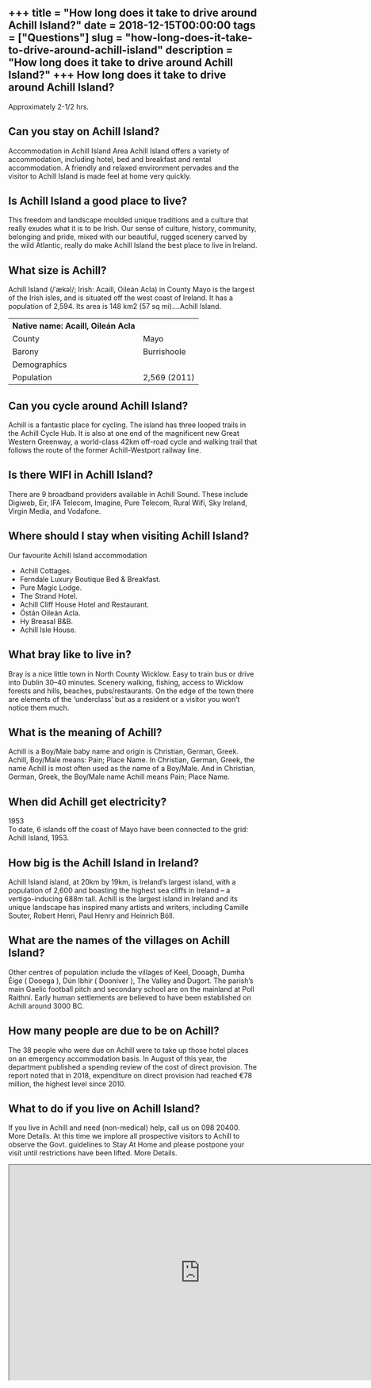 +++
title = "How long does it take to drive around Achill Island?"
date = 2018-12-15T00:00:00
tags = ["Questions"]
slug = "how-long-does-it-take-to-drive-around-achill-island"
description = "How long does it take to drive around Achill Island?"
+++
How long does it take to drive around Achill Island?
----------------------------------------------------

Approximately 2-1/2 hrs.

Can you stay on Achill Island?
------------------------------

Accommodation in Achill Island Area Achill Island offers a variety of accommodation, including hotel, bed and breakfast and rental accommodation. A friendly and relaxed environment pervades and the visitor to Achill Island is made feel at home very quickly.

Is Achill Island a good place to live?
--------------------------------------

This freedom and landscape moulded unique traditions and a culture that really exudes what it is to be Irish. Our sense of culture, history, community, belonging and pride, mixed with our beautiful, rugged scenery carved by the wild Atlantic, really do make Achill Island the best place to live in Ireland.

What size is Achill?
--------------------

Achill Island (/ˈækəl/; Irish: Acaill, Oileán Acla) in County Mayo is the largest of the Irish isles, and is situated off the west coast of Ireland. It has a population of 2,594. Its area is 148 km2 (57 sq mi)….Achill Island.

<table><tr><th>Native name: Acaill, Oileán Acla</th></tr><tr><td>County</td><td>Mayo</td></tr><tr><td>Barony</td><td>Burrishoole</td></tr><tr><td>Demographics</td></tr><tr><td>Population</td><td>2,569 (2011)</td></tr></table>

Can you cycle around Achill Island?
-----------------------------------

Achill is a fantastic place for cycling. The island has three looped trails in the Achill Cycle Hub. It is also at one end of the magnificent new Great Western Greenway, a world-class 42km off-road cycle and walking trail that follows the route of the former Achill-Westport railway line.

Is there WIFI in Achill Island?
-------------------------------

There are 9 broadband providers available in Achill Sound. These include Digiweb, Eir, IFA Telecom, Imagine, Pure Telecom, Rural Wifi, Sky Ireland, Virgin Media, and Vodafone.

Where should I stay when visiting Achill Island?
------------------------------------------------

Our favourite Achill Island accommodation

- Achill Cottages.
- Ferndale Luxury Boutique Bed &amp; Breakfast.
- Pure Magic Lodge.
- The Strand Hotel.
- Achill Cliff House Hotel and Restaurant.
- Óstán Oileán Acla.
- Hy Breasal B&amp;B.
- Achill Isle House.

What bray like to live in?
--------------------------

Bray is a nice little town in North County Wicklow. Easy to train bus or drive into Dublin 30–40 minutes. Scenery walking, fishing, access to Wicklow forests and hills, beaches, pubs/restaurants. On the edge of the town there are elements of the ‘underclass’ but as a resident or a visitor you won’t notice them much.

What is the meaning of Achill?
------------------------------

Achill is a Boy/Male baby name and origin is Christian, German, Greek. Achill, Boy/Male means: Pain; Place Name. In Christian, German, Greek, the name Achill is most often used as the name of a Boy/Male. And in Christian, German, Greek, the Boy/Male name Achill means Pain; Place Name.

When did Achill get electricity?
--------------------------------

1953  
To date, 6 islands off the coast of Mayo have been connected to the grid: Achill Island, 1953.

How big is the Achill Island in Ireland?
----------------------------------------

Achill Island island, at 20km by 19km, is Ireland’s largest island, with a population of 2,600 and boasting the highest sea cliffs in Ireland – a vertigo-inducing 688m tall. Achill is the largest island in Ireland and its unique landscape has inspired many artists and writers, including Camille Souter, Robert Henri, Paul Henry and Heinrich Böll.

What are the names of the villages on Achill Island?
----------------------------------------------------

Other centres of population include the villages of Keel, Dooagh, Dumha Éige ( Dooega ), Dún Ibhir ( Dooniver ), The Valley and Dugort. The parish’s main Gaelic football pitch and secondary school are on the mainland at Poll Raithní. Early human settlements are believed to have been established on Achill around 3000 BC.

How many people are due to be on Achill?
----------------------------------------

The 38 people who were due on Achill were to take up those hotel places on an emergency accommodation basis. In August of this year, the department published a spending review of the cost of direct provision. The report noted that in 2018, expenditure on direct provision had reached €78 million, the highest level since 2010.

What to do if you live on Achill Island?
----------------------------------------

If you live in Achill and need (non-medical) help, call us on 098 20400. More Details. At this time we implore all prospective visitors to Achill to observe the Govt. guidelines to Stay At Home and please postpone your visit until restrictions have been lifted. More Details.

<iframe allow="accelerometer; autoplay; clipboard-write; encrypted-media; gyroscope; picture-in-picture" allowfullscreen="" class="__youtube_prefs__  epyt-is-override  no-lazyload" data-no-lazy="1" data-origheight="433" data-origwidth="770" data-skipgform_ajax_framebjll="" height="433" id="_ytid_24951" loading="lazy" src="https://www.youtube.com/embed/jMfDvPa8lkw?enablejsapi=1&autoplay=0&cc_load_policy=0&cc_lang_pref=&iv_load_policy=1&loop=0&modestbranding=0&rel=1&fs=1&playsinline=0&autohide=2&theme=dark&color=red&controls=1&" title="YouTube player" width="770"></iframe>